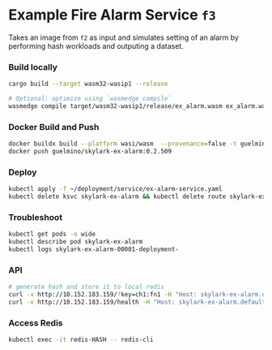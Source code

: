 # Example Fire Alarm Service `f3`
Takes an image from `f2` as input and simulates setting of an alarm by performing hash workloads and outputing a dataset.

### Build locally
```bash
cargo build --target wasm32-wasip1 --release

# Optional: optimize using `wasmedge compile`
wasmedge compile target/wasm32-wasip1/release/ex_alarm.wasm ex_alarm.wasm
```
### Docker Build and Push
```bash
docker buildx build --platform wasi/wasm  --provenance=false -t guelmino/skylark-ex-alarm:0.2.509 .
docker push guelmino/skylark-ex-alarm:0.2.509
```
### Deploy
```bash
kubectl apply -f ~/deployment/service/ex-alarm-service.yaml
kubectl delete ksvc skylark-ex-alarm && kubectl delete route skylark-ex-alarm && kubectl delete configuration skylark-ex-alarm && kubectl delete svc skylark-ex-alarm
```
### Troubleshoot
```bash
kubectl get pods -o wide
kubectl describe pod skylark-ex-alarm
kubectl logs skylark-ex-alarm-00001-deployment-
```

### API
```bash
# generate hash and store it to local redis
curl -v http://10.152.183.159/?key=ch1:fn1 -H "Host: skylark-ex-alarm.default.svc.cluster.local"
curl -v http://10.152.183.159/health -H "Host: skylark-ex-alarm.default.svc.cluster.local"
```
### Access Redis
```bash
kubectl exec -it redis-HASH -- redis-cli
```


